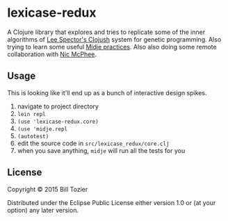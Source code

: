 # lexicase-redux

A Clojure library that explores and tries to replicate some of the inner algorithms of [Lee Spector's Clojush](https://github.com/lspector/Clojush) system for genetic programming. Also trying to learn some useful [Midje practices](https://github.com/marick/Midje). Also also doing some remote collaboration with [Nic McPhee](https://github.com/NicMcPhee).

## Usage

This is looking like it'll end up as a bunch of interactive design spikes.

1. navigate to project directory
2. `lein repl`
3. `(use 'lexicase-redux.core)`
4. `(use 'midje.repl`
5. `(autotest)`
6. edit the source code in `src/lexicase_redux/core.clj`
7. when you save anything, `midje` will run all the tests for you

## License

Copyright © 2015 Bill Tozier

Distributed under the Eclipse Public License either version 1.0 or (at
your option) any later version.
